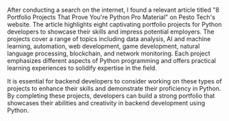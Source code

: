 After conducting a search on the internet, I found a relevant article titled "8 Portfolio Projects That Prove You're Python Pro Material" on Pesto Tech's website. The article highlights eight captivating portfolio projects for Python developers to showcase their skills and impress potential employers. The projects cover a range of topics including data analysis, AI and machine learning, automation, web development, game development, natural language processing, blockchain, and network monitoring. Each project emphasizes different aspects of Python programming and offers practical learning experiences to solidify expertise in the field.

It is essential for backend developers to consider working on these types of projects to enhance their skills and demonstrate their proficiency in Python. By completing these projects, developers can build a strong portfolio that showcases their abilities and creativity in backend development using Python.
